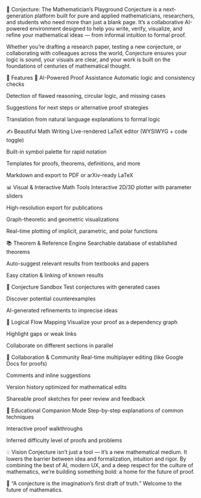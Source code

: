 📐 Conjecture: The Mathematician’s Playground
Conjecture is a next-generation platform built for pure and applied mathematicians, researchers, and students who need more than just a blank page. It’s a collaborative AI-powered environment designed to help you write, verify, visualize, and refine your mathematical ideas — from informal intuition to formal proof.

Whether you’re drafting a research paper, testing a new conjecture, or collaborating with colleagues across the world, Conjecture ensures your logic is sound, your visuals are clear, and your work is built on the foundations of centuries of mathematical thought.

🚀 Features
🔎 AI-Powered Proof Assistance
Automatic logic and consistency checks

Detection of flawed reasoning, circular logic, and missing cases

Suggestions for next steps or alternative proof strategies

Translation from natural language explanations to formal logic

✍️ Beautiful Math Writing
Live-rendered LaTeX editor (WYSIWYG + code toggle)

Built-in symbol palette for rapid notation

Templates for proofs, theorems, definitions, and more

Markdown and export to PDF or arXiv-ready LaTeX

📊 Visual & Interactive Math Tools
Interactive 2D/3D plotter with parameter sliders

High-resolution export for publications

Graph-theoretic and geometric visualizations

Real-time plotting of implicit, parametric, and polar functions

📚 Theorem & Reference Engine
Searchable database of established theorems

Auto-suggest relevant results from textbooks and papers

Easy citation & linking of known results

🧪 Conjecture Sandbox
Test conjectures with generated cases

Discover potential counterexamples

AI-generated refinements to imprecise ideas

🔁 Logical Flow Mapping
Visualize your proof as a dependency graph

Highlight gaps or weak links

Collaborate on different sections in parallel

👥 Collaboration & Community
Real-time multiplayer editing (like Google Docs for proofs)

Comments and inline suggestions

Version history optimized for mathematical edits

Shareable proof sketches for peer review and feedback

🧠 Educational Companion Mode
Step-by-step explanations of common techniques

Interactive proof walkthroughs

Inferred difficulty level of proofs and problems

💡 Vision
Conjecture isn’t just a tool — it’s a new mathematical medium. It lowers the barrier between idea and formalization, intuition and rigor. By combining the best of AI, modern UX, and a deep respect for the culture of mathematics, we’re building something bold: a home for the future of proof.

🧠 “A conjecture is the imagination’s first draft of truth.”
Welcome to the future of mathematics.


